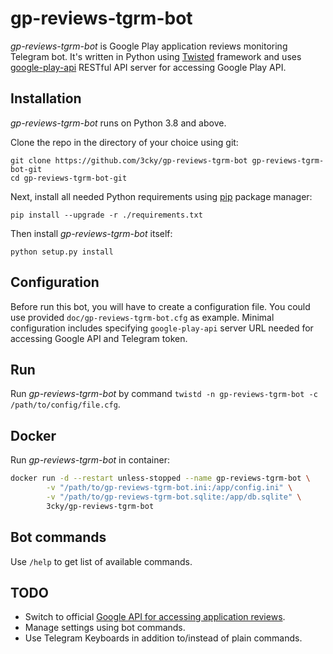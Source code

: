 # gp-reviews-tgrm-bot

*gp-reviews-tgrm-bot* is Google Play application reviews monitoring Telegram bot.
It's written in Python using [Twisted](https://twistedmatrix.com/trac/) framework 
and uses [google-play-api](https://github.com/facundoolano/google-play-api) RESTful
API server for accessing Google Play API.

## Installation

*gp-reviews-tgrm-bot* runs on Python 3.8 and above.

Clone the repo in the directory of your choice using git:
```
git clone https://github.com/3cky/gp-reviews-tgrm-bot gp-reviews-tgrm-bot-git
cd gp-reviews-tgrm-bot-git
```

Next, install all needed Python requirements using [pip](https://pip.pypa.io/en/latest/) package manager:

`pip install --upgrade -r ./requirements.txt`

Then install *gp-reviews-tgrm-bot* itself:

`python setup.py install`

## Configuration

Before run this bot, you will have to create a configuration file. You could use
provided `doc/gp-reviews-tgrm-bot.cfg` as example. Minimal configuration includes specifying
`google-play-api` server URL needed for accessing Google API and Telegram token.

## Run

Run *gp-reviews-tgrm-bot* by command `twistd -n gp-reviews-tgrm-bot -c /path/to/config/file.cfg`.

## Docker
Run *gp-reviews-tgrm-bot* in container:

```bash
docker run -d --restart unless-stopped --name gp-reviews-tgrm-bot \
        -v "/path/to/gp-reviews-tgrm-bot.ini:/app/config.ini" \
        -v "/path/to/gp-reviews-tgrm-bot.sqlite:/app/db.sqlite" \
        3cky/gp-reviews-tgrm-bot
```

## Bot commands

Use `/help` to get list of available commands.

## TODO

* Switch to official [Google API for accessing application reviews](https://developers.google.com/android-publisher/api-ref/reviews).
* Manage settings using bot commands.
* Use Telegram Keyboards in addition to/instead of plain commands.